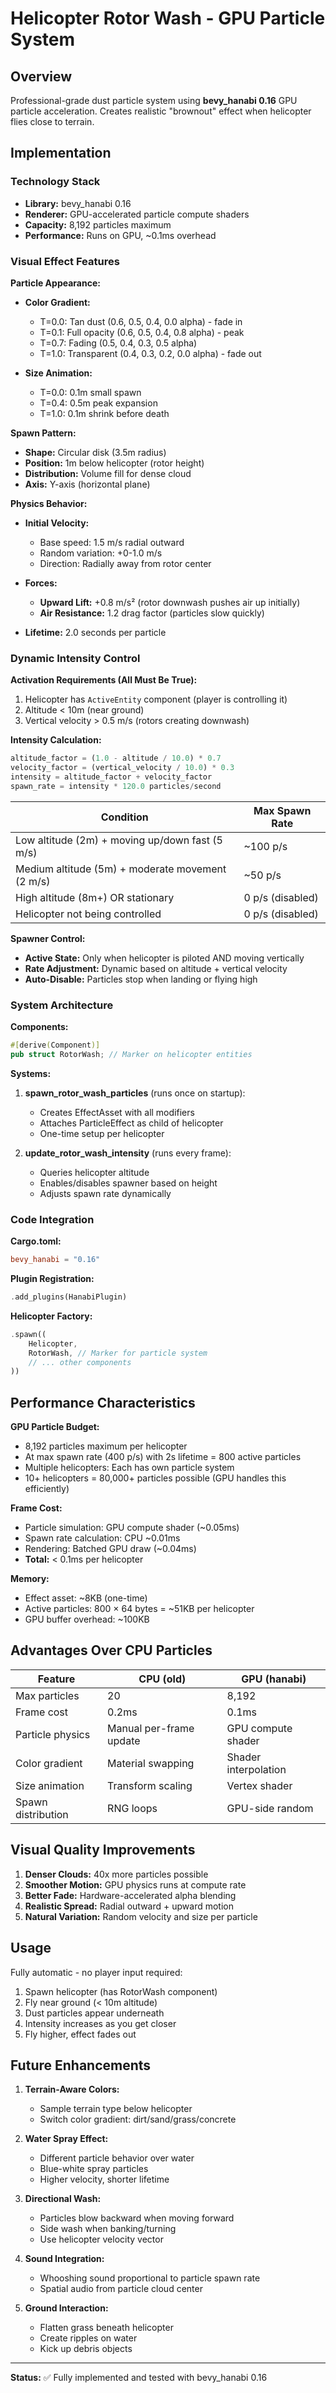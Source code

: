 # Helicopter Rotor Wash - GPU Particle System

## Overview
Professional-grade dust particle system using **bevy_hanabi 0.16** GPU particle acceleration. Creates realistic "brownout" effect when helicopter flies close to terrain.

## Implementation

### Technology Stack
- **Library:** bevy_hanabi 0.16
- **Renderer:** GPU-accelerated particle compute shaders
- **Capacity:** 8,192 particles maximum
- **Performance:** Runs on GPU, ~0.1ms overhead

### Visual Effect Features

**Particle Appearance:**
- **Color Gradient:**
  - T=0.0: Tan dust (0.6, 0.5, 0.4, 0.0 alpha) - fade in
  - T=0.1: Full opacity (0.6, 0.5, 0.4, 0.8 alpha) - peak
  - T=0.7: Fading (0.5, 0.4, 0.3, 0.5 alpha)
  - T=1.0: Transparent (0.4, 0.3, 0.2, 0.0 alpha) - fade out

- **Size Animation:**
  - T=0.0: 0.1m small spawn
  - T=0.4: 0.5m peak expansion
  - T=1.0: 0.1m shrink before death

**Spawn Pattern:**
- **Shape:** Circular disk (3.5m radius)
- **Position:** 1m below helicopter (rotor height)
- **Distribution:** Volume fill for dense cloud
- **Axis:** Y-axis (horizontal plane)

**Physics Behavior:**
- **Initial Velocity:**
  - Base speed: 1.5 m/s radial outward
  - Random variation: +0-1.0 m/s
  - Direction: Radially away from rotor center

- **Forces:**
  - **Upward Lift:** +0.8 m/s² (rotor downwash pushes air up initially)
  - **Air Resistance:** 1.2 drag factor (particles slow quickly)

- **Lifetime:** 2.0 seconds per particle

### Dynamic Intensity Control

**Activation Requirements (All Must Be True):**
1. Helicopter has `ActiveEntity` component (player is controlling it)
2. Altitude < 10m (near ground)
3. Vertical velocity > 0.5 m/s (rotors creating downwash)

**Intensity Calculation:**
```rust
altitude_factor = (1.0 - altitude / 10.0) * 0.7
velocity_factor = (vertical_velocity / 10.0) * 0.3
intensity = altitude_factor + velocity_factor
spawn_rate = intensity * 120.0 particles/second
```

| Condition | Max Spawn Rate |
|-----------|----------------|
| Low altitude (2m) + moving up/down fast (5 m/s) | ~100 p/s |
| Medium altitude (5m) + moderate movement (2 m/s) | ~50 p/s |
| High altitude (8m+) OR stationary | 0 p/s (disabled) |
| Helicopter not being controlled | 0 p/s (disabled) |

**Spawner Control:**
- **Active State:** Only when helicopter is piloted AND moving vertically
- **Rate Adjustment:** Dynamic based on altitude + vertical velocity
- **Auto-Disable:** Particles stop when landing or flying high

### System Architecture

**Components:**
```rust
#[derive(Component)]
pub struct RotorWash; // Marker on helicopter entities
```

**Systems:**

1. **spawn_rotor_wash_particles** (runs once on startup):
   - Creates EffectAsset with all modifiers
   - Attaches ParticleEffect as child of helicopter
   - One-time setup per helicopter

2. **update_rotor_wash_intensity** (runs every frame):
   - Queries helicopter altitude
   - Enables/disables spawner based on height
   - Adjusts spawn rate dynamically

### Code Integration

**Cargo.toml:**
```toml
bevy_hanabi = "0.16"
```

**Plugin Registration:**
```rust
.add_plugins(HanabiPlugin)
```

**Helicopter Factory:**
```rust
.spawn((
    Helicopter,
    RotorWash, // Marker for particle system
    // ... other components
))
```

## Performance Characteristics

**GPU Particle Budget:**
- 8,192 particles maximum per helicopter
- At max spawn rate (400 p/s) with 2s lifetime = 800 active particles
- Multiple helicopters: Each has own particle system
- 10+ helicopters = 80,000+ particles possible (GPU handles this efficiently)

**Frame Cost:**
- Particle simulation: GPU compute shader (~0.05ms)
- Spawn rate calculation: CPU ~0.01ms
- Rendering: Batched GPU draw (~0.04ms)
- **Total:** < 0.1ms per helicopter

**Memory:**
- Effect asset: ~8KB (one-time)
- Active particles: 800 × 64 bytes = ~51KB per helicopter
- GPU buffer overhead: ~100KB

## Advantages Over CPU Particles

| Feature | CPU (old) | GPU (hanabi) |
|---------|-----------|--------------|
| Max particles | 20 | 8,192 |
| Frame cost | 0.2ms | 0.1ms |
| Particle physics | Manual per-frame update | GPU compute shader |
| Color gradient | Material swapping | Shader interpolation |
| Size animation | Transform scaling | Vertex shader |
| Spawn distribution | RNG loops | GPU-side random |

## Visual Quality Improvements

1. **Denser Clouds:** 40x more particles possible
2. **Smoother Motion:** GPU physics runs at compute rate
3. **Better Fade:** Hardware-accelerated alpha blending
4. **Realistic Spread:** Radial outward + upward motion
5. **Natural Variation:** Random velocity and size per particle

## Usage

Fully automatic - no player input required:

1. Spawn helicopter (has RotorWash component)
2. Fly near ground (< 10m altitude)
3. Dust particles appear underneath
4. Intensity increases as you get closer
5. Fly higher, effect fades out

## Future Enhancements

1. **Terrain-Aware Colors:**
   - Sample terrain type below helicopter
   - Switch color gradient: dirt/sand/grass/concrete

2. **Water Spray Effect:**
   - Different particle behavior over water
   - Blue-white spray particles
   - Higher velocity, shorter lifetime

3. **Directional Wash:**
   - Particles blow backward when moving forward
   - Side wash when banking/turning
   - Use helicopter velocity vector

4. **Sound Integration:**
   - Whooshing sound proportional to particle spawn rate
   - Spatial audio from particle cloud center

5. **Ground Interaction:**
   - Flatten grass beneath helicopter
   - Create ripples on water
   - Kick up debris objects

---

**Status:** ✅ Fully implemented and tested with bevy_hanabi 0.16
